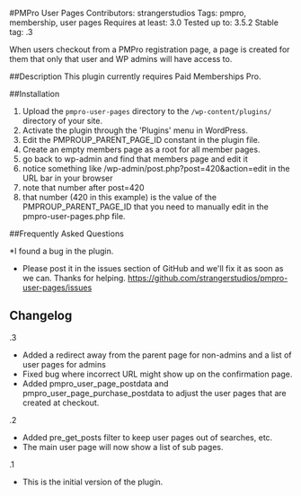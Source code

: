 #PMPro User Pages
Contributors: strangerstudios
Tags: pmpro, membership, user pages
Requires at least: 3.0
Tested up to: 3.5.2
Stable tag: .3

When users checkout from a PMPro registration page, a page is created for them that only that user and WP admins will have access to.

##Description
This plugin currently requires Paid Memberships Pro. 

##Installation

1. Upload the `pmpro-user-pages` directory to the `/wp-content/plugins/` directory of your site.
1. Activate the plugin through the 'Plugins' menu in WordPress.
1. Edit the PMPROUP_PARENT_PAGE_ID constant in the plugin file.
1. Create an empty members page as a root for all member pages.
1. go back to wp-admin and find that members page and edit it
1. notice something like /wp-admin/post.php?post=420&action=edit in the URL bar in your browser
1. note that number after post=420
1. that number (420 in this example) is the value of the PMPROUP_PARENT_PAGE_ID that you need to manually edit in the pmpro-user-pages.php file. 

##Frequently Asked Questions

*I found a bug in the plugin.

* Please post it in the issues section of GitHub and we'll fix it as soon as we can. Thanks for helping. https://github.com/strangerstudios/pmpro-user-pages/issues

## Changelog
.3
* Added a redirect away from the parent page for non-admins and a list of user pages for admins
* Fixed bug where incorrect URL might show up on the confirmation page.
* Added pmpro_user_page_postdata and pmpro_user_page_purchase_postdata to adjust the user pages that are created at checkout.

.2
* Added pre_get_posts filter to keep user pages out of searches, etc.
* The main user page will now show a list of sub pages.

.1
* This is the initial version of the plugin.
